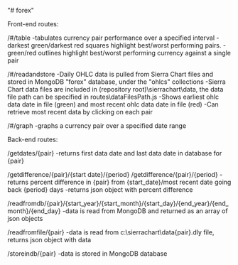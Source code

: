 "# forex" 

Front-end routes:

/#/table
-tabulates currency pair performance over a specified interval
-darkest green/darkest red squares highlight best/worst performing pairs.
-green/red outlines highlight best/worst performing currency against a single pair

/#/readandstore
-Daily OHLC data is pulled from Sierra Chart files and stored in MongoDB "forex" database, under the "ohlcs" collections
-Sierra Chart data files are included in (repository root)\sierrachart\data, the data file path can be specified in routes\dataFilesPath.js
-Shows earliest ohlc data date in file (green) and most recent ohlc data date in file (red)
-Can retrieve most recent data by clicking on each pair

/#/graph
-graphs a currency pair over a specified date range

Back-end routes:

/getdates/{pair}
-returns first data date and last data date in database for {pair}

/getdifference/{pair}/{start date}/{period}
/getdifference/{pair}/{period}
-returns percent difference in {pair} from {start_date}/most recent date going back {period} days
-returns json object with percent difference

/readfromdb/{pair}/{start_year}/{start_month}/{start_day}/{end_year}/{end_month}/{end_day}
-data is read from MongoDB and returned as an array of json objects

/readfromfile/{pair}
-data is read from c:\sierrachart\data\{pair}.dly file, returns json object with data

/storeindb/{pair}
-data is stored in MongoDB database